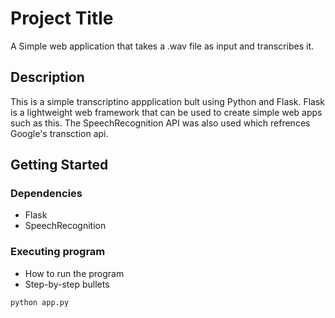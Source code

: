 # Project Title

A Simple web application that takes a .wav file as input and transcribes it.

## Description

This is a simple transcriptino appplication bult using Python and Flask. Flask is a lightweight web framework that can be used to create simple web apps such as this. The SpeechRecognition API was also used which refrences Google's transction api.

## Getting Started

### Dependencies

* Flask
* SpeechRecognition
### Executing program

* How to run the program
* Step-by-step bullets
```
python app.py
```